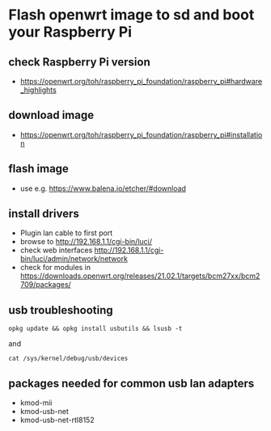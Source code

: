 # Flash openwrt image to sd and boot your Raspberry Pi

## check Raspberry Pi version
* https://openwrt.org/toh/raspberry_pi_foundation/raspberry_pi#hardware_highlights

## download image
* https://openwrt.org/toh/raspberry_pi_foundation/raspberry_pi#installation

## flash image
* use e.g. https://www.balena.io/etcher/#download

## install drivers
* Plugin lan cable to first port
* browse to http://192.168.1.1/cgi-bin/luci/
* check web interfaces http://192.168.1.1/cgi-bin/luci/admin/network/network
* check for modules in https://downloads.openwrt.org/releases/21.02.1/targets/bcm27xx/bcm2709/packages/

## usb troubleshooting
```
opkg update && opkg install usbutils && lsusb -t
```
and
```
cat /sys/kernel/debug/usb/devices
```

## packages needed for common usb lan adapters
* kmod-mii
* kmod-usb-net
* kmod-usb-net-rtl8152
